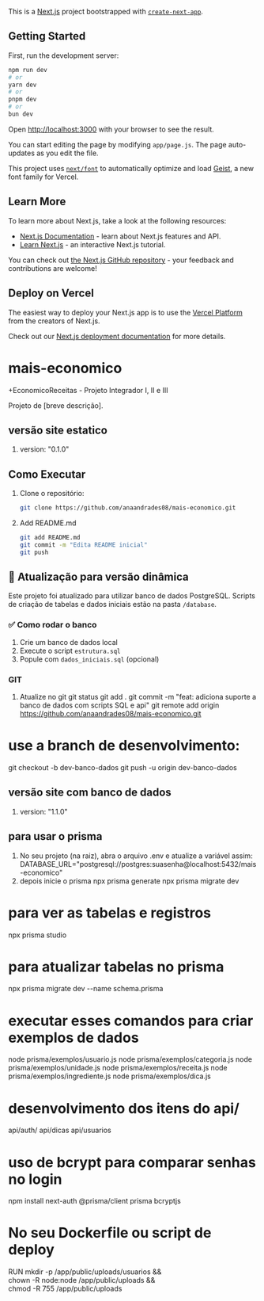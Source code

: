 This is a [Next.js](https://nextjs.org) project bootstrapped with [`create-next-app`](https://github.com/vercel/next.js/tree/canary/packages/create-next-app).

## Getting Started

First, run the development server:

```bash
npm run dev
# or
yarn dev
# or
pnpm dev
# or
bun dev
```

Open [http://localhost:3000](http://localhost:3000) with your browser to see the result.

You can start editing the page by modifying `app/page.js`. The page auto-updates as you edit the file.

This project uses [`next/font`](https://nextjs.org/docs/app/building-your-application/optimizing/fonts) to automatically optimize and load [Geist](https://vercel.com/font), a new font family for Vercel.

## Learn More

To learn more about Next.js, take a look at the following resources:

- [Next.js Documentation](https://nextjs.org/docs) - learn about Next.js features and API.
- [Learn Next.js](https://nextjs.org/learn) - an interactive Next.js tutorial.

You can check out [the Next.js GitHub repository](https://github.com/vercel/next.js) - your feedback and contributions are welcome!

## Deploy on Vercel

The easiest way to deploy your Next.js app is to use the [Vercel Platform](https://vercel.com/new?utm_medium=default-template&filter=next.js&utm_source=create-next-app&utm_campaign=create-next-app-readme) from the creators of Next.js.

Check out our [Next.js deployment documentation](https://nextjs.org/docs/app/building-your-application/deploying) for more details.
# mais-economico
+EconomicoReceitas - Projeto Integrador I, II e III

Projeto de [breve descrição].  

## versão site estatico
1. version: "0.1.0"
## Como Executar  
1. Clone o repositório:  
   ```bash  
   git clone https://github.com/anaandrades08/mais-economico.git
2. Add README.md  
   ```bash  
   git add README.md
   git commit -m "Edita README inicial"
   git push  

## 🔄 Atualização para versão dinâmica

Este projeto foi atualizado para utilizar banco de dados PostgreSQL. 
Scripts de criação de tabelas e dados iniciais estão na pasta `/database`.

### ✅ Como rodar o banco
1. Crie um banco de dados local
2. Execute o script `estrutura.sql`
3. Popule com `dados_iniciais.sql` (opcional)

### GIT
1. Atualize no git
git status
git add .
git commit -m "feat: adiciona suporte a banco de dados com scripts SQL e api"
git remote add origin https://github.com/anaandrades08/mais-economico.git
# use a branch de desenvolvimento:
git checkout -b dev-banco-dados
git push -u origin dev-banco-dados

## versão site com banco de dados
1. version: "1.1.0"


## para usar o prisma
1. No seu projeto (na raiz), abra o arquivo .env e atualize a variável assim:
DATABASE_URL="postgresql://postgres:suasenha@localhost:5432/mais-economico"
2. depois inicie o prisma
npx prisma generate
npx prisma migrate dev
# para ver as tabelas e registros
npx prisma studio
# para atualizar tabelas no prisma 
npx prisma migrate dev --name schema.prisma     

# executar esses comandos para criar exemplos de dados
node prisma/exemplos/usuario.js 
node prisma/exemplos/categoria.js 
node prisma/exemplos/unidade.js 
node prisma/exemplos/receita.js 
node prisma/exemplos/ingrediente.js
node prisma/exemplos/dica.js

# desenvolvimento dos itens do api/
api/auth/
api/dicas
api/usuarios

# uso de bcrypt para comparar senhas no login
npm install next-auth @prisma/client prisma bcryptjs



# No seu Dockerfile ou script de deploy
RUN mkdir -p /app/public/uploads/usuarios && \
    chown -R node:node /app/public/uploads && \
    chmod -R 755 /app/public/uploads